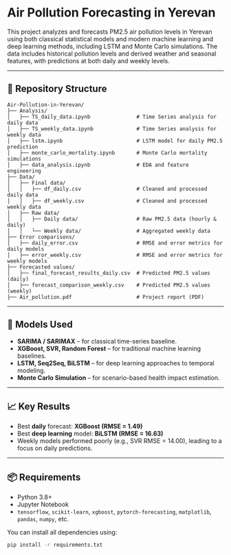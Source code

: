 # Air Pollution Forecasting in Yerevan

This project analyzes and forecasts PM2.5 air pollution levels in Yerevan using both classical statistical models and modern machine learning and deep learning methods, including LSTM and Monte Carlo simulations. The data includes historical pollution levels and derived weather and seasonal features, with predictions at both daily and weekly levels.

---

## 📁 Repository Structure

```
Air-Pollution-in-Yerevan/
├── Analysis/
│   ├── TS_daily_data.ipynb               # Time Series analysis for daily data
│   ├── TS_weekly_data.ipynb              # Time Series analysis for weekly data
│   ├── lstm.ipynb                        # LSTM model for daily PM2.5 prediction
│   ├── monte_carlo_mortality.ipynb       # Monte Carlo mortality simulations
│   ├── data_analysis.ipynb               # EDA and feature engineering
├── Data/
│   ├── Final data/
│   │   ├── df_daily.csv                  # Cleaned and processed daily data
│   │   ├── df_weekly.csv                 # Cleaned and processed weekly data
│   ├── Raw data/
│   │   ├── Daily data/                   # Raw PM2.5 data (hourly & daily)
│   │   └── Weekly data/                  # Aggregated weekly data
├── Error comparisons/
│   ├── daily_error.csv                   # RMSE and error metrics for daily models
│   ├── error_weekly.csv                  # RMSE and error metrics for weekly models
├── Forecasted values/
│   ├── final_forecast_results_daily.csv  # Predicted PM2.5 values (daily)
│   ├── forecast_comparison_weekly.csv    # Predicted PM2.5 values (weekly)
├── Air_pollution.pdf                     # Project report (PDF)
```


---

## 🧠 Models Used

- **SARIMA / SARIMAX** – for classical time-series baseline.
- **XGBoost, SVR, Random Forest** – for traditional machine learning baselines.
- **LSTM, Seq2Seq, BiLSTM** – for deep learning approaches to temporal modeling.
- **Monte Carlo Simulation** – for scenario-based health impact estimation.

---

## 📈 Key Results

- Best **daily** forecast: **XGBoost (RMSE = 1.49)**
- Best **deep learning** model: **BiLSTM (RMSE = 16.63)**
- Weekly models performed poorly (e.g., SVR RMSE = 14.00), leading to a focus on daily predictions.

---

## 📦 Requirements

- Python 3.8+
- Jupyter Notebook
- `tensorflow`, `scikit-learn`, `xgboost`, `pytorch-forecasting`, `matplotlib`, `pandas`, `numpy`, etc.

You can install all dependencies using:

```bash
pip install -r requirements.txt
